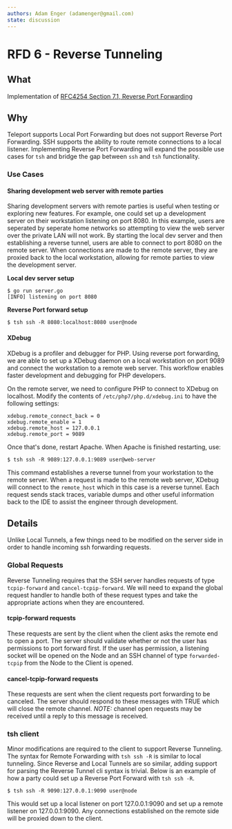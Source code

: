 ```yaml
---
authors: Adam Enger (adamenger@gmail.com)
state: discussion
---
```


# RFD 6 - Reverse Tunneling

## What

Implementation of [RFC4254 Section 7.1, Reverse Port Forwarding](https://tools.ietf.org/html/rfc4254#section-7.1)

## Why

Teleport supports Local Port Forwarding but does not support Reverse Port Forwarding. SSH supports the ability to route remote connections to a local listener. Implementing Reverse Port Forwarding will expand the possible use cases for `tsh` and bridge the gap between `ssh` and `tsh` functionality.

### Use Cases

#### Sharing development web server with remote parties

Sharing development servers with remote parties is useful when testing or exploring new features. For example, one could set up a development server on their workstation listening on port 8080. In this example, users are seperated by seperate home networks so attempting to view the web server over the private LAN will not work. By starting the local dev server and then establishing a reverse tunnel, users are able to connect to port 8080 on the remote server. When connections are made to the remote server, they are proxied back to the local workstation, allowing for remote parties to view the development server.

**Local dev server setup**
```
$ go run server.go
[INFO] listening on port 8080
```

**Reverse Port forward setup**
```
$ tsh ssh -R 8080:localhost:8080 user@node
```

#### XDebug

XDebug is a profiler and debugger for PHP. Using reverse port forwarding, we are able to set up a XDebug daemon on a local workstation on port 9089 and connect the workstation to a remote web server.  This workflow enables faster development and debugging for PHP developers.

On the remote server, we need to configure PHP to connect to XDebug on localhost. Modify the contents of `/etc/php7/php.d/xdebug.ini` to have the following settings:

```
xdebug.remote_connect_back = 0
xdebug.remote_enable = 1
xdebug.remote_host = 127.0.0.1
xdebug.remote_port = 9089
```

Once that's done, restart Apache. When Apache is finished restarting, use:

```
$ tsh ssh -R 9089:127.0.0.1:9089 user@web-server
```

This command establishes a reverse tunnel from your workstation to the remote server. When a request is made to the remote web server, XDebug will connect to the `remote_host` which in this case is a reverse tunnel. Each request sends stack traces, variable dumps and other useful information back to the IDE to assist the engineer through development.

## Details

Unlike Local Tunnels, a few things need to be modified on the server side in order to handle incoming ssh forwarding requests.

### Global Requests

Reverse Tunneling requires that the SSH server handles requests of type `tcpip-forward` and `cancel-tcpip-forward`. We will need to expand the global request handler to handle both of these request types and take the appropriate actions when they are encountered.

#### tcpip-forward requests

These requests are sent by the client when the client asks the remote end to open a port. The server should validate whether or not the user has permissions to port forward first. If the user has permission, a listening socket will be opened on the Node and an SSH channel of type `forwarded-tcpip` from the Node to the Client is opened. 

#### cancel-tcpip-forward requests

These requests are sent when the client requests port forwarding to be canceled. The server should respond to these messages with TRUE which will close the remote channel. *NOTE:* channel open requests may be received until a reply to this message is received.

### tsh client

Minor modifications are required to the client to support Reverse Tunneling. The syntax for Remote Forwarding with `tsh ssh -R` is similar to local tunneling. Since Reverse and Local Tunnels are so similar, adding support for parsing the Reverse Tunnel cli syntax is trivial. Below is an example of how a party could set up a Reverse Port Forward with `tsh ssh -R`.

```
$ tsh ssh -R 9090:127.0.0.1:9090 user@node
```

This would set up a local listener on port 127.0.0.1:9090 and set up a remote listener on 127.0.0.1:9090. Any connections established on the remote side will be proxied down to the client.
